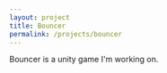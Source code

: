 ```yaml
---
layout: project
title: Bouncer
permalink: /projects/bouncer
---
```

Bouncer is a unity game I'm working on.